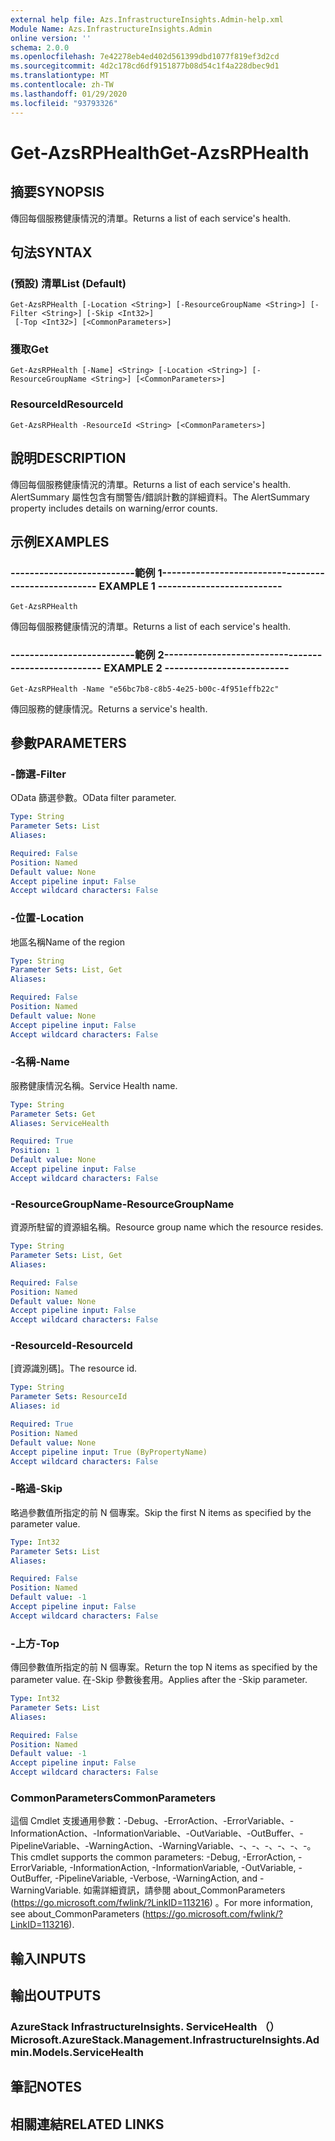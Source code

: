 ```yaml
---
external help file: Azs.InfrastructureInsights.Admin-help.xml
Module Name: Azs.InfrastructureInsights.Admin
online version: ''
schema: 2.0.0
ms.openlocfilehash: 7e42278eb4ed402d561399dbd1077f819ef3d2cd
ms.sourcegitcommit: 4d2c178cd6df9151877b08d54c1f4a228dbec9d1
ms.translationtype: MT
ms.contentlocale: zh-TW
ms.lasthandoff: 01/29/2020
ms.locfileid: "93793326"
---
```

# <span data-ttu-id="88b2a-101">Get-AzsRPHealth</span><span class="sxs-lookup"><span data-stu-id="88b2a-101">Get-AzsRPHealth</span></span>

## <span data-ttu-id="88b2a-102">摘要</span><span class="sxs-lookup"><span data-stu-id="88b2a-102">SYNOPSIS</span></span>
<span data-ttu-id="88b2a-103">傳回每個服務健康情況的清單。</span><span class="sxs-lookup"><span data-stu-id="88b2a-103">Returns a list of each service's health.</span></span>

## <span data-ttu-id="88b2a-104">句法</span><span class="sxs-lookup"><span data-stu-id="88b2a-104">SYNTAX</span></span>

### <span data-ttu-id="88b2a-105"> (預設) 清單</span><span class="sxs-lookup"><span data-stu-id="88b2a-105">List (Default)</span></span>
```
Get-AzsRPHealth [-Location <String>] [-ResourceGroupName <String>] [-Filter <String>] [-Skip <Int32>]
 [-Top <Int32>] [<CommonParameters>]
```

### <span data-ttu-id="88b2a-106">獲取</span><span class="sxs-lookup"><span data-stu-id="88b2a-106">Get</span></span>
```
Get-AzsRPHealth [-Name] <String> [-Location <String>] [-ResourceGroupName <String>] [<CommonParameters>]
```

### <span data-ttu-id="88b2a-107">ResourceId</span><span class="sxs-lookup"><span data-stu-id="88b2a-107">ResourceId</span></span>
```
Get-AzsRPHealth -ResourceId <String> [<CommonParameters>]
```

## <span data-ttu-id="88b2a-108">說明</span><span class="sxs-lookup"><span data-stu-id="88b2a-108">DESCRIPTION</span></span>
<span data-ttu-id="88b2a-109">傳回每個服務健康情況的清單。</span><span class="sxs-lookup"><span data-stu-id="88b2a-109">Returns a list of each service's health.</span></span> <span data-ttu-id="88b2a-110">AlertSummary 屬性包含有關警告/錯誤計數的詳細資料。</span><span class="sxs-lookup"><span data-stu-id="88b2a-110">The AlertSummary property includes details on warning/error counts.</span></span>

## <span data-ttu-id="88b2a-111">示例</span><span class="sxs-lookup"><span data-stu-id="88b2a-111">EXAMPLES</span></span>

### <span data-ttu-id="88b2a-112">--------------------------範例 1--------------------------</span><span class="sxs-lookup"><span data-stu-id="88b2a-112">-------------------------- EXAMPLE 1 --------------------------</span></span>
```
Get-AzsRPHealth
```

<span data-ttu-id="88b2a-113">傳回每個服務健康情況的清單。</span><span class="sxs-lookup"><span data-stu-id="88b2a-113">Returns a list of each service's health.</span></span>

### <span data-ttu-id="88b2a-114">--------------------------範例 2--------------------------</span><span class="sxs-lookup"><span data-stu-id="88b2a-114">-------------------------- EXAMPLE 2 --------------------------</span></span>
```
Get-AzsRPHealth -Name "e56bc7b8-c8b5-4e25-b00c-4f951effb22c"
```

<span data-ttu-id="88b2a-115">傳回服務的健康情況。</span><span class="sxs-lookup"><span data-stu-id="88b2a-115">Returns a service's health.</span></span>

## <span data-ttu-id="88b2a-116">參數</span><span class="sxs-lookup"><span data-stu-id="88b2a-116">PARAMETERS</span></span>

### <span data-ttu-id="88b2a-117">-篩選</span><span class="sxs-lookup"><span data-stu-id="88b2a-117">-Filter</span></span>
<span data-ttu-id="88b2a-118">OData 篩選參數。</span><span class="sxs-lookup"><span data-stu-id="88b2a-118">OData filter parameter.</span></span>

```yaml
Type: String
Parameter Sets: List
Aliases: 

Required: False
Position: Named
Default value: None
Accept pipeline input: False
Accept wildcard characters: False
```

### <span data-ttu-id="88b2a-119">-位置</span><span class="sxs-lookup"><span data-stu-id="88b2a-119">-Location</span></span>
<span data-ttu-id="88b2a-120">地區名稱</span><span class="sxs-lookup"><span data-stu-id="88b2a-120">Name of the region</span></span>

```yaml
Type: String
Parameter Sets: List, Get
Aliases: 

Required: False
Position: Named
Default value: None
Accept pipeline input: False
Accept wildcard characters: False
```

### <span data-ttu-id="88b2a-121">-名稱</span><span class="sxs-lookup"><span data-stu-id="88b2a-121">-Name</span></span>
<span data-ttu-id="88b2a-122">服務健康情況名稱。</span><span class="sxs-lookup"><span data-stu-id="88b2a-122">Service Health name.</span></span>

```yaml
Type: String
Parameter Sets: Get
Aliases: ServiceHealth

Required: True
Position: 1
Default value: None
Accept pipeline input: False
Accept wildcard characters: False
```

### <span data-ttu-id="88b2a-123">-ResourceGroupName</span><span class="sxs-lookup"><span data-stu-id="88b2a-123">-ResourceGroupName</span></span>
<span data-ttu-id="88b2a-124">資源所駐留的資源組名稱。</span><span class="sxs-lookup"><span data-stu-id="88b2a-124">Resource group name which the resource resides.</span></span>

```yaml
Type: String
Parameter Sets: List, Get
Aliases: 

Required: False
Position: Named
Default value: None
Accept pipeline input: False
Accept wildcard characters: False
```

### <span data-ttu-id="88b2a-125">-ResourceId</span><span class="sxs-lookup"><span data-stu-id="88b2a-125">-ResourceId</span></span>
<span data-ttu-id="88b2a-126">[資源識別碼]。</span><span class="sxs-lookup"><span data-stu-id="88b2a-126">The resource id.</span></span>

```yaml
Type: String
Parameter Sets: ResourceId
Aliases: id

Required: True
Position: Named
Default value: None
Accept pipeline input: True (ByPropertyName)
Accept wildcard characters: False
```

### <span data-ttu-id="88b2a-127">-略過</span><span class="sxs-lookup"><span data-stu-id="88b2a-127">-Skip</span></span>
<span data-ttu-id="88b2a-128">略過參數值所指定的前 N 個專案。</span><span class="sxs-lookup"><span data-stu-id="88b2a-128">Skip the first N items as specified by the parameter value.</span></span>

```yaml
Type: Int32
Parameter Sets: List
Aliases: 

Required: False
Position: Named
Default value: -1
Accept pipeline input: False
Accept wildcard characters: False
```

### <span data-ttu-id="88b2a-129">-上方</span><span class="sxs-lookup"><span data-stu-id="88b2a-129">-Top</span></span>
<span data-ttu-id="88b2a-130">傳回參數值所指定的前 N 個專案。</span><span class="sxs-lookup"><span data-stu-id="88b2a-130">Return the top N items as specified by the parameter value.</span></span>
<span data-ttu-id="88b2a-131">在-Skip 參數後套用。</span><span class="sxs-lookup"><span data-stu-id="88b2a-131">Applies after the -Skip parameter.</span></span>

```yaml
Type: Int32
Parameter Sets: List
Aliases: 

Required: False
Position: Named
Default value: -1
Accept pipeline input: False
Accept wildcard characters: False
```

### <span data-ttu-id="88b2a-132">CommonParameters</span><span class="sxs-lookup"><span data-stu-id="88b2a-132">CommonParameters</span></span>
<span data-ttu-id="88b2a-133">這個 Cmdlet 支援通用參數：-Debug、-ErrorAction、-ErrorVariable、-InformationAction、-InformationVariable、-OutVariable、-OutBuffer、-PipelineVariable、-WarningAction、-WarningVariable、-、-、-、-、-、-。</span><span class="sxs-lookup"><span data-stu-id="88b2a-133">This cmdlet supports the common parameters: -Debug, -ErrorAction, -ErrorVariable, -InformationAction, -InformationVariable, -OutVariable, -OutBuffer, -PipelineVariable, -Verbose, -WarningAction, and -WarningVariable.</span></span> <span data-ttu-id="88b2a-134">如需詳細資訊，請參閱 about_CommonParameters (https://go.microsoft.com/fwlink/?LinkID=113216) 。</span><span class="sxs-lookup"><span data-stu-id="88b2a-134">For more information, see about_CommonParameters (https://go.microsoft.com/fwlink/?LinkID=113216).</span></span>

## <span data-ttu-id="88b2a-135">輸入</span><span class="sxs-lookup"><span data-stu-id="88b2a-135">INPUTS</span></span>

## <span data-ttu-id="88b2a-136">輸出</span><span class="sxs-lookup"><span data-stu-id="88b2a-136">OUTPUTS</span></span>

### <span data-ttu-id="88b2a-137">AzureStack InfrastructureInsights. ServiceHealth （）</span><span class="sxs-lookup"><span data-stu-id="88b2a-137">Microsoft.AzureStack.Management.InfrastructureInsights.Admin.Models.ServiceHealth</span></span>

## <span data-ttu-id="88b2a-138">筆記</span><span class="sxs-lookup"><span data-stu-id="88b2a-138">NOTES</span></span>

## <span data-ttu-id="88b2a-139">相關連結</span><span class="sxs-lookup"><span data-stu-id="88b2a-139">RELATED LINKS</span></span>

